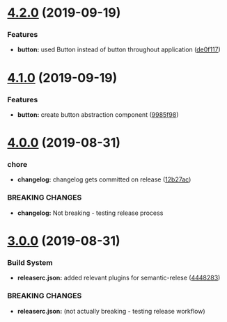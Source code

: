 # [4.2.0](https://github.com/tristanHessell/spotify-comment/compare/v4.1.0...v4.2.0) (2019-09-19)


### Features

* **button:** used Button instead of button throughout application ([de0f117](https://github.com/tristanHessell/spotify-comment/commit/de0f117))

# [4.1.0](https://github.com/tristanHessell/spotify-comment/compare/v4.0.0...v4.1.0) (2019-09-19)


### Features

* **button:** create button abstraction component ([9985f98](https://github.com/tristanHessell/spotify-comment/commit/9985f98))

# [4.0.0](https://github.com/tristanHessell/spotify-comment/compare/v3.0.0...v4.0.0) (2019-08-31)


### chore

* **changelog:** changelog gets committed on release ([12b27ac](https://github.com/tristanHessell/spotify-comment/commit/12b27ac))


### BREAKING CHANGES

* **changelog:** Not breaking - testing release process

# [3.0.0](https://github.com/tristanHessell/spotify-comment/compare/v2.0.0...v3.0.0) (2019-08-31)


### Build System

* **releaserc.json:** added relevant plugins for semantic-relese ([4448283](https://github.com/tristanHessell/spotify-comment/commit/4448283))


### BREAKING CHANGES

* **releaserc.json:** (not actually breaking - testing release workflow)
